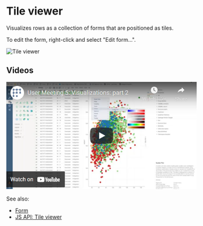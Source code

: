 <!-- TITLE: Tile viewer -->
<!-- SUBTITLE: -->

# Tile viewer

Visualizes rows as a collection of forms that are positioned as tiles.

To edit the form, right-click and select "Edit form...". 

![Tile viewer](../../uploads/gifs/tile-viewer.gif "Tile Viewer")

## Videos

[![Tile Viewer](../../uploads/youtube/visualizations2.png "Open on Youtube")](https://www.youtube.com/watch?v=7MBXWzdC0-I&t=3199s)

See also:

* [Form](form.md)
* [JS API: Tile viewer](https://public.datagrok.ai/js/samples/ui/viewers/types/tile-viewer)

